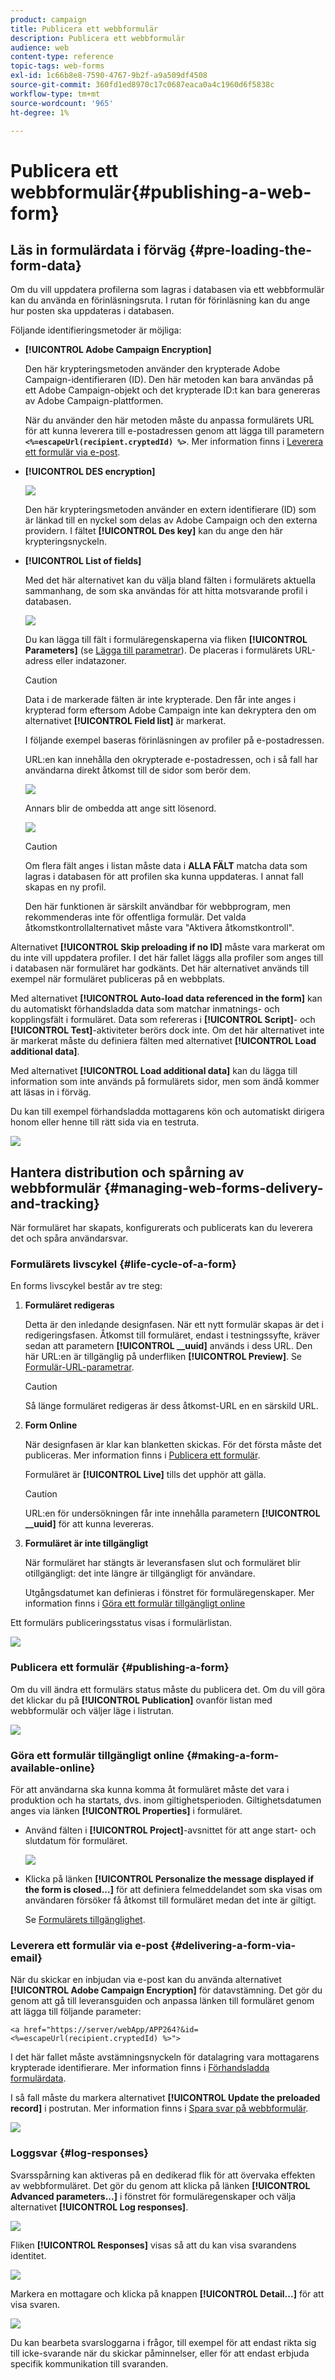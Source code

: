 ```yaml
---
product: campaign
title: Publicera ett webbformulär
description: Publicera ett webbformulär
audience: web
content-type: reference
topic-tags: web-forms
exl-id: 1c66b8e8-7590-4767-9b2f-a9a509df4508
source-git-commit: 360fd1ed8970c17c0687eaca0a4c1960d6f5838c
workflow-type: tm+mt
source-wordcount: '965'
ht-degree: 1%

---
```


# Publicera ett webbformulär{#publishing-a-web-form}

## Läs in formulärdata i förväg {#pre-loading-the-form-data}

Om du vill uppdatera profilerna som lagras i databasen via ett webbformulär kan du använda en förinläsningsruta. I rutan för förinläsning kan du ange hur posten ska uppdateras i databasen.

Följande identifieringsmetoder är möjliga:

* **[!UICONTROL Adobe Campaign Encryption]**

   Den här krypteringsmetoden använder den krypterade Adobe Campaign-identifieraren (ID). Den här metoden kan bara användas på ett Adobe Campaign-objekt och det krypterade ID:t kan bara genereras av Adobe Campaign-plattformen.

   När du använder den här metoden måste du anpassa formulärets URL för att kunna leverera till e-postadressen genom att lägga till parametern **`<%=escapeUrl(recipient.cryptedId) %>`**. Mer information finns i [Leverera ett formulär via e-post](#delivering-a-form-via-email).

* **[!UICONTROL DES encryption]**

   ![](assets/s_ncs_admin_survey_preload_methods_001.png)

   Den här krypteringsmetoden använder en extern identifierare (ID) som är länkad till en nyckel som delas av Adobe Campaign och den externa providern. I fältet **[!UICONTROL Des key]** kan du ange den här krypteringsnyckeln.

* **[!UICONTROL List of fields]**

   Med det här alternativet kan du välja bland fälten i formulärets aktuella sammanhang, de som ska användas för att hitta motsvarande profil i databasen.

   ![](assets/s_ncs_admin_survey_preload_methods_002.png)

   Du kan lägga till fält i formuläregenskaperna via fliken **[!UICONTROL Parameters]** (se [Lägga till parametrar](defining-web-forms-properties.md#adding-parameters)). De placeras i formulärets URL-adress eller indatazoner.

   >[!CAUTION]
   >
   >Data i de markerade fälten är inte krypterade. Den får inte anges i krypterad form eftersom Adobe Campaign inte kan dekryptera den om alternativet **[!UICONTROL Field list]** är markerat.

   I följande exempel baseras förinläsningen av profiler på e-postadressen.

   URL:en kan innehålla den okrypterade e-postadressen, och i så fall har användarna direkt åtkomst till de sidor som berör dem.

   ![](assets/s_ncs_admin_survey_preload_methods_003.png)

   Annars blir de ombedda att ange sitt lösenord.

   ![](assets/s_ncs_admin_survey_preload_methods_004.png)

   >[!CAUTION]
   >
   >Om flera fält anges i listan måste data i **ALLA FÄLT** matcha data som lagras i databasen för att profilen ska kunna uppdateras. I annat fall skapas en ny profil.
   > 
   >Den här funktionen är särskilt användbar för webbprogram, men rekommenderas inte för offentliga formulär. Det valda åtkomstkontrollalternativet måste vara &quot;Aktivera åtkomstkontroll&quot;.

Alternativet **[!UICONTROL Skip preloading if no ID]** måste vara markerat om du inte vill uppdatera profiler. I det här fallet läggs alla profiler som anges till i databasen när formuläret har godkänts. Det här alternativet används till exempel när formuläret publiceras på en webbplats.

Med alternativet **[!UICONTROL Auto-load data referenced in the form]** kan du automatiskt förhandsladda data som matchar inmatnings- och kopplingsfält i formuläret. Data som refereras i **[!UICONTROL Script]**- och **[!UICONTROL Test]**-aktiviteter berörs dock inte. Om det här alternativet inte är markerat måste du definiera fälten med alternativet **[!UICONTROL Load additional data]**.

Med alternativet **[!UICONTROL Load additional data]** kan du lägga till information som inte används på formulärets sidor, men som ändå kommer att läsas in i förväg.

Du kan till exempel förhandsladda mottagarens kön och automatiskt dirigera honom eller henne till rätt sida via en testruta.

![](assets/s_ncs_admin_survey_preload_ex.png)

## Hantera distribution och spårning av webbformulär {#managing-web-forms-delivery-and-tracking}

När formuläret har skapats, konfigurerats och publicerats kan du leverera det och spåra användarsvar.

### Formulärets livscykel {#life-cycle-of-a-form}

En forms livscykel består av tre steg:

1. **Formuläret redigeras**

   Detta är den inledande designfasen. När ett nytt formulär skapas är det i redigeringsfasen. Åtkomst till formuläret, endast i testningssyfte, kräver sedan att parametern **[!UICONTROL __uuid]** används i dess URL. Den här URL:en är tillgänglig på underfliken **[!UICONTROL Preview]**. Se [Formulär-URL-parametrar](defining-web-forms-properties.md#form-url-parameters).

   >[!CAUTION]
   >
   >Så länge formuläret redigeras är dess åtkomst-URL en en särskild URL.

1. **Form Online**

   När designfasen är klar kan blanketten skickas. För det första måste det publiceras. Mer information finns i [Publicera ett formulär](#publishing-a-form).

   Formuläret är **[!UICONTROL Live]** tills det upphör att gälla.

   >[!CAUTION]
   >
   >URL:en för undersökningen får inte innehålla parametern **[!UICONTROL __uuid]** för att kunna levereras.

1. **Formuläret är inte tillgängligt**

   När formuläret har stängts är leveransfasen slut och formuläret blir otillgängligt: det inte längre är tillgängligt för användare.

   Utgångsdatumet kan definieras i fönstret för formuläregenskaper. Mer information finns i [Göra ett formulär tillgängligt online](#making-a-form-available-online)

Ett formulärs publiceringsstatus visas i formulärlistan.

![](assets/s_ncs_admin_survey_status.png)

### Publicera ett formulär {#publishing-a-form}

Om du vill ändra ett formulärs status måste du publicera det. Om du vill göra det klickar du på **[!UICONTROL Publication]** ovanför listan med webbformulär och väljer läge i listrutan.

![](assets/webapp_publish_webform.png)

### Göra ett formulär tillgängligt online {#making-a-form-available-online}

För att användarna ska kunna komma åt formuläret måste det vara i produktion och ha startats, dvs. inom giltighetsperioden. Giltighetsdatumen anges via länken **[!UICONTROL Properties]** i formuläret.

* Använd fälten i **[!UICONTROL Project]**-avsnittet för att ange start- och slutdatum för formuläret.

   ![](assets/webapp_availability_date.png)

* Klicka på länken **[!UICONTROL Personalize the message displayed if the form is closed...]** för att definiera felmeddelandet som ska visas om användaren försöker få åtkomst till formuläret medan det inte är giltigt.

   Se [Formulärets tillgänglighet](defining-web-forms-properties.md#accessibility-of-the-form).

### Leverera ett formulär via e-post {#delivering-a-form-via-email}

När du skickar en inbjudan via e-post kan du använda alternativet **[!UICONTROL Adobe Campaign Encryption]** för datavstämning. Det gör du genom att gå till leveransguiden och anpassa länken till formuläret genom att lägga till följande parameter:

```
<a href="https://server/webApp/APP264?&id=<%=escapeUrl(recipient.cryptedId) %>">
```

I det här fallet måste avstämningsnyckeln för datalagring vara mottagarens krypterade identifierare. Mer information finns i [Förhandsladda formulärdata](#pre-loading-the-form-data).

I så fall måste du markera alternativet **[!UICONTROL Update the preloaded record]** i postrutan. Mer information finns i [Spara svar på webbformulär](web-forms-answers.md#saving-web-forms-answers).

![](assets/s_ncs_admin_survey_save_box_option.png)

### Loggsvar {#log-responses}

Svarsspårning kan aktiveras på en dedikerad flik för att övervaka effekten av webbformuläret. Det gör du genom att klicka på länken **[!UICONTROL Advanced parameters...]** i fönstret för formuläregenskaper och välja alternativet **[!UICONTROL Log responses]**.

![](assets/s_ncs_admin_survey_trace.png)

Fliken **[!UICONTROL Responses]** visas så att du kan visa svarandens identitet.

![](assets/s_ncs_admin_survey_trace_tab.png)

Markera en mottagare och klicka på knappen **[!UICONTROL Detail...]** för att visa svaren.

![](assets/s_ncs_admin_survey_trace_edit.png)

Du kan bearbeta svarsloggarna i frågor, till exempel för att endast rikta sig till icke-svarande när du skickar påminnelser, eller för att endast erbjuda specifik kommunikation till svaranden.
